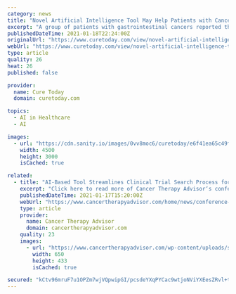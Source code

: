 ```yaml
---
category: news
title: "Novel Artificial Intelligence Tool May Help Patients with Cancer Find, Understand Clinical Trials"
excerpt: "A group of patients with gastrointestinal cancers reported that a novel artificial intelligence-based search tool made it easier for them to find and understand cancer clinical trials. The tool, according to study authors,"
publishedDateTime: 2021-01-18T22:24:00Z
originalUrl: "https://www.curetoday.com/view/novel-artificial-intelligence-tool-may-help-patients-with-cancer-find-understand-clinical-trials"
webUrl: "https://www.curetoday.com/view/novel-artificial-intelligence-tool-may-help-patients-with-cancer-find-understand-clinical-trials"
type: article
quality: 26
heat: 26
published: false

provider:
  name: Cure Today
  domain: curetoday.com

topics:
  - AI in Healthcare
  - AI

images:
  - url: "https://cdn.sanity.io/images/0vv8moc6/curetoday/e6f41ea65c49fbfb7c26e7628947b6ad1575dc3b-4500x3000.jpg?auto=format"
    width: 4500
    height: 3000
    isCached: true

related:
  - title: "AI-Based Tool Streamlines Clinical Trial Search Process for Patients With Gastrointestinal Malignancies"
    excerpt: "Click here to read more of Cancer Therapy Advisor‘s conference coverage. A novel, artificial intelligence (AI)-based search tool was found to simplify gastrointestinal (GI) cancer clinical trial identification, improve understanding of study-related ..."
    publishedDateTime: 2021-01-17T15:20:00Z
    webUrl: "https://www.cancertherapyadvisor.com/home/news/conference-coverage/american-society-of-clinical-oncology-gastrointestinal-asco-gi/asco-gi-2021/gastrointestinal-cancer-artificial-intelligence-clinical-trial-risk/"
    type: article
    provider:
      name: Cancer Therapy Advisor
      domain: cancertherapyadvisor.com
    quality: 23
    images:
      - url: "https://www.cancertherapyadvisor.com/wp-content/uploads/sites/12/2019/12/computer_G_149976002.jpg"
        width: 650
        height: 433
        isCached: true

secured: "kCtv96mruF7u1OPZm7wjVQpwipGI/pcsdeYXqPYCac9wtjoNViYXEesZRvl+tyLqgf0GwyBkNZqYzziavNIcrBiL4SnA95Oa4EZ24+HgyrwNkFO2IANEz/D9SUU1zXqitO73d/XBuHSmVsPk4+4cV7dzHi41PEEpTNFehpAZPV7JZYfeowv4Iwi0S9go1f+JaTfMlcHleb35EY4xjpSKkkPRTQxhc9hKIUSz7RVdqjjBaqWlkwv/fDI6JliOIID1XqkTdv5KMSXsTd4V9VwZhkQg+hZ+fgHRDjlXSVY8l1PJcjmd0KCsexZ+gP3yJ5QO3GpXrBWabviA/ODjU7BnUleM/a+nKQ+EtkhkT57U17w=;Su7Jp487E/JBW6vTdzs+Cw=="
---
```


